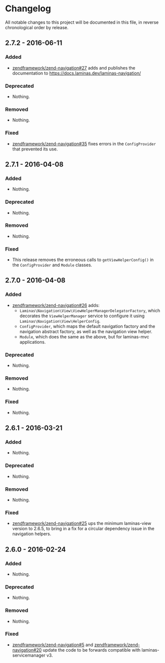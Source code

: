 # Changelog

All notable changes to this project will be documented in this file, in reverse chronological order by release.

## 2.7.2 - 2016-06-11

### Added

- [zendframework/zend-navigation#27](https://github.com/zendframework/zend-navigation/pull/27) adds and
  publishes the documentation to https://docs.laminas.dev/laminas-navigation/

### Deprecated

- Nothing.

### Removed

- Nothing.

### Fixed

- [zendframework/zend-navigation#35](https://github.com/zendframework/zend-navigation/pull/35) fixes errors
  in the `ConfigProvider` that prevented its use.

## 2.7.1 - 2016-04-08

### Added

- Nothing.

### Deprecated

- Nothing.

### Removed

- Nothing.

### Fixed

- This release removes the erroneous calls to `getViewHelperConfig()` in the
  `ConfigProvider` and `Module` classes.

## 2.7.0 - 2016-04-08

### Added

- [zendframework/zend-navigation#26](https://github.com/zendframework/zend-navigation/pull/26) adds:
  - `Laminas\Navigation\View\ViewHelperManagerDelegatorFactory`, which decorates
    the `ViewHelperManager` service to configure it using
    `Laminas\Navigation\View\HelperConfig`.
  - `ConfigProvider`, which maps the default navigation factory and the
    navigation abstract factory, as well as the navigation view helper.
  - `Module`, which does the same as the above, but for laminas-mvc
    applications.

### Deprecated

- Nothing.

### Removed

- Nothing.

### Fixed

- Nothing.

## 2.6.1 - 2016-03-21

### Added

- Nothing.

### Deprecated

- Nothing.

### Removed

- Nothing.

### Fixed

- [zendframework/zend-navigation#25](https://github.com/zendframework/zend-navigation/pull/25) ups the
  minimum laminas-view version to 2.6.5, to bring in a fix for a circular
  dependency issue in the navigation helpers.

## 2.6.0 - 2016-02-24

### Added

- Nothing.

### Deprecated

- Nothing.

### Removed

- Nothing.

### Fixed

- [zendframework/zend-navigation#5](https://github.com/zendframework/zend-navigation/pull/5) and
  [zendframework/zend-navigation#20](https://github.com/zendframework/zend-navigation/pull/20) update the
  code to be forwards compatible with laminas-servicemanager v3.
